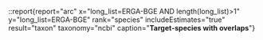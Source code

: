 ::report{report="arc" x="long_list=ERGA-BGE AND length(long_list)>1" y="long_list=ERGA-BGE" rank="species" includeEstimates="true" result="taxon" taxonomy="ncbi" caption="**Target-species with overlaps**"}
